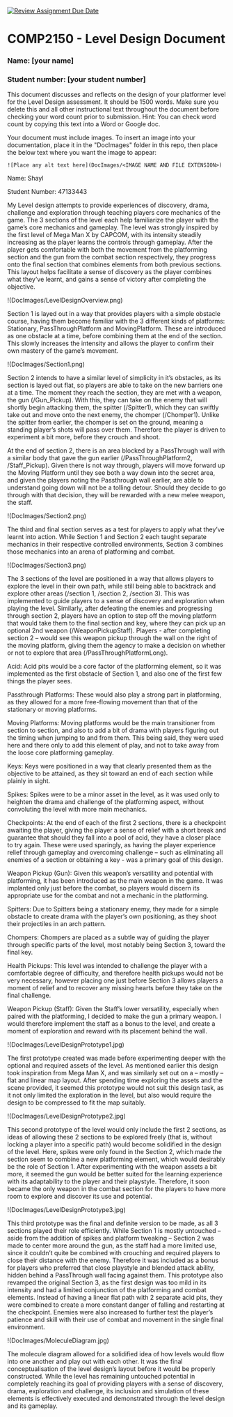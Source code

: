 [![Review Assignment Due Date](https://classroom.github.com/assets/deadline-readme-button-24ddc0f5d75046c5622901739e7c5dd533143b0c8e959d652212380cedb1ea36.svg)](https://classroom.github.com/a/YyUO0xtt)
# COMP2150  - Level Design Document
### Name: [your name]
### Student number: [your student number] 

This document discusses and reflects on the design of your platformer level for the Level Design assessment. It should be 1500 words. Make sure you delete this and all other instructional text throughout the document before checking your word count prior to submission. Hint: You can check word count by copying this text into a Word or Google doc.

Your document must include images. To insert an image into your documentation, place it in the "DocImages" folder in this repo, then place the below text where you want the image to appear:

```
![Place any alt text here](DocImages/<IMAGE NAME AND FILE EXTENSION>)
```

Name: Shayl 

Student Number: 47133443 

My Level design attempts to provide experiences of discovery, drama, challenge and exploration through teaching players core mechanics of the game. The 3 sections of the level each help familiarize the player with the game’s core mechanics and gameplay. The level was strongly inspired by the first level of Mega Man X by CAPCOM, with its intensity steadily increasing as the player learns the controls through gameplay. After the player gets comfortable with both the movement from the platforming section and the gun from the combat section respectively, they progress onto the final section that combines elements from both previous sections. This layout helps facilitate a sense of discovery as the player combines what they’ve learnt, and gains a sense of victory after completing the objective. 

!(DocImages/LevelDesignOverview.png)

Section 1 is layed out in a way that provides players with a simple obstacle course, having them become familiar with the 3 different kinds of platforms: Stationary, PassThroughPlatform and MovingPlatform. These are introduced as one obstacle at a time, before combining them at the end of the section. This slowly increases the intensity and allows the player to confirm their own mastery of the game’s movement. 

!(DocImages/Section1.png)

Section 2 intends to have a similar level of simplicity in it’s obstacles, as its section is layed out flat, so players are able to take on the new barriers one at a time. The moment they reach the section, they are met with a weapon, the gun (/Gun_Pickup). With this, they can take on the enemy that will shortly begin attacking them, the spitter (/Spitter1), which they can swiftly take out and move onto the next enemy, the chomper (/Chomper1). Unlike the spitter from earlier, the chomper is set on the ground, meaning a standing player’s shots will pass over them. Therefore the player is driven to experiment a bit more, before they crouch and shoot.  

At the end of section 2, there is an area blocked by a PassThrough wall with a similar body that gave the gun earlier (/PassThroughPlatform2, /Staff_Pickup). Given there is not way through, players will move forward up the Moving Platform until they see both a way down into the secret area, and given the players noting the Passthrough wall earlier, are able to understand going down will not be a tolling detour. Should they decide to go through with that decision, they will be rewarded with a new melee weapon, the staff. 

!(DocImages/Section2.png)

The third and final section serves as a test for players to apply what they’ve learnt into action. While Section 1 and Section 2 each taught separate mechanics in their respective controlled environments, Section 3 combines those mechanics into an arena of platforming and combat.  

!(DocImages/Section3.png)

The 3 sections of the level are positioned in a way that allows players to explore the level in their own path, while still being able to backtrack and explore other areas (/section 1, /section 2, /section 3). This was implemented to guide players to a sense of discovery and exploration when playing the level. Similarly, after defeating the enemies and progressing through section 2, players have an option to step off the moving platform that would take them to the final section and key, where they can pick up an optional 2nd weapon (/WeaponPickupStaff). Players - after completing section 2 – would see this weapon pickup through the wall on the right of the moving platform, giving them the agency to make a decision on whether or not to explore that area (/PassThroughPlatformLong).  

Acid: Acid pits would be a core factor of the platforming element, so it was implemented as the first obstacle of Section 1, and also one of the first few things the player sees. 

Passthrough Platforms: These would also play a strong part in platforming, as they allowed for a more free-flowing movement than that of the stationary or moving platforms. 

Moving Platforms: Moving platforms would be the main transitioner from section to section, and also to add a bit of drama with players figuring out the timing when jumping to and from them. This being said, they were used here and there only to add this element of play, and not to take away from the loose core platforming gameplay. 

Keys: Keys were positioned in a way that clearly presented them as the objective to be attained, as they sit toward an end of each section while plainly in sight. 

Spikes: Spikes were to be a minor asset in the level, as it was used only to heighten the drama and challenge of the platforming aspect, without convoluting the level with more main mechanics. 

Checkpoints: At the end of each of the first 2 sections, there is a checkpoint awaiting the player, giving the player a sense of relief with a short break and guarantee that should they fall into a pool of acid, they have a closer place to try again. These were used sparingly, as having the player experience relief through gameplay and overcoming challenge – such as eliminating all enemies of a section or obtaining a key - was a primary goal of this design. 

Weapon Pickup (Gun): Given this weapon’s versatility and potential with platforming, it has been introduced as the main weapon in the game. It was implanted only just before the combat, so players would discern its appropriate use for the combat and not a mechanic in the platforming. 

Spitters: Due to Spitters being a stationary enemy, they made for a simple obstacle to create drama with the player’s own positioning, as they shoot their projectiles in an arch pattern. 

Chompers: Chompers are placed as a subtle way of guiding the player through specific parts of the level, most notably being Section 3, toward the final key. 

Health Pickups: This level was intended to challenge the player with a comfortable degree of difficulty, and therefore health pickups would not be very necessary, however placing one just before Section 3 allows players a moment of relief and to recover any missing hearts before they take on the final challenge. 

Weapon Pickup (Staff): Given the Staff’s lower versatility, especially when paired with the platforming, I decided to make the gun a primary weapon. I would therefore implement the staff as a bonus to the level, and create a moment of exploration and reward with its placement behind the wall. 

!(DocImages/LevelDesignPrototype1.jpg)

The first prototype created was made before experimenting deeper with the optional and required assets of the level. As mentioned earlier this design took inspiration from Mega Man X, and was similarly set out on a – mostly – flat and linear map layout. After spending time exploring the assets and the scene provided, it seemed this prototype would not suit this design task, as it not only limited the exploration in the level, but also would require the design to be compressed to fit the map suitably. 

!(DocImages/LevelDesignPrototype2.jpg)

This second prototype of the level would only include the first 2 sections, as ideas of allowing these 2 sections to be explored freely (that is, without locking a player into a specific path) would become solidified in the design of the level. Here, spikes were only found in the Section 2, which made the section seem to combine a new platforming element, which would desirably be the role of Section 1. After experimenting with the weapon assets a bit more, it seemed the gun would be better suited for the learning experience with its adaptability to the player and their playstyle. Therefore, it soon became the only weapon in the combat section for the players to have more room to explore and discover its use and potential. 

!(DocImages/LevelDesignPrototype3.jpg)

This third prototype was the final and definite version to be made, as all 3 sections played their role efficiently. While Section 1 is mostly untouched – aside from the addition of spikes and platform tweaking – Section 2 was made to center more around the gun, as the staff had a more limited use, since it couldn’t quite be combined with crouching and required players to close their distance with the enemy. Therefore it was included as a bonus for players who preferred that close playstyle and blended attack ability, hidden behind a PassThrough wall facing against them. This prototype also revamped the original Section 3, as the first design was too mild in its intensity and had a limited conjunction of the platforming and combat elements. Instead of having a linear flat path with 2 separate acid pits, they were combined to create a more constant danger of falling and restarting at the checkpoint. Enemies were also increased to further test the player’s patience and skill with their use of combat and movement in the single final environment. 

!(DocImages/MoleculeDiagram.jpg)

The molecule diagram allowed for a solidified idea of how levels would flow into one another and play out with each other. It was the final conceptualisation of the level design’s layout before it would be properly constructed. While the level has remaining untouched potential in completely reaching its goal of providing players with a sense of discovery, drama, exploration and challenge, its inclusion and simulation of these elements is effectively executed and demonstrated through the level design and its gameplay. 
